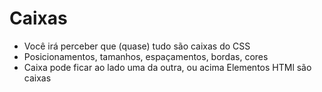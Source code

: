 # Caixas 
* Você irá perceber que (quase) tudo são caixas do CSS
* Posicionamentos, tamanhos, espaçamentos, bordas, cores
* Caixa pode ficar ao lado uma da outra, ou acima
Elementos HTMl são caixas
